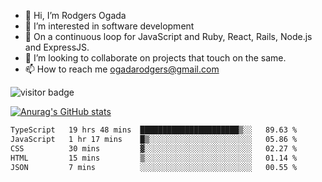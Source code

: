- 👋 Hi, I’m Rodgers Ogada
- 👀 I’m interested in software development
- 🌱 On a continuous loop for JavaScript and Ruby, React, Rails, Node.js and ExpressJS.
- 💞️ I’m looking to collaborate on projects that touch on the same.
- 📫 How to reach me ogadarodgers@gmail.com

![visitor badge](https://visitor-badge.glitch.me/badge?page_id=ogada-otieno.visitor-badge)

[![Anurag's GitHub stats](https://github-readme-stats.vercel.app/api?username=ogada-otieno)](https://github.com/anuraghazra/github-readme-stats) 
<!--START_SECTION:waka-->

```txt
TypeScript   19 hrs 48 mins  ██████████████████████▒░░   89.63 %
JavaScript   1 hr 17 mins    █▒░░░░░░░░░░░░░░░░░░░░░░░   05.86 %
CSS          30 mins         ▓░░░░░░░░░░░░░░░░░░░░░░░░   02.27 %
HTML         15 mins         ▒░░░░░░░░░░░░░░░░░░░░░░░░   01.14 %
JSON         7 mins          ░░░░░░░░░░░░░░░░░░░░░░░░░   00.55 %
```

<!--END_SECTION:waka-->

<!---
ogada-otieno/ogada-otieno is a ✨ special ✨ repository because its `README.md` (this file) appears on your GitHub profile.
You can click the Preview link to take a look at your changes.
--->
